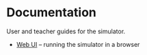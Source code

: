 # Documentation

User and teacher guides for the simulator.

- [Web UI](web.md) – running the simulator in a browser
